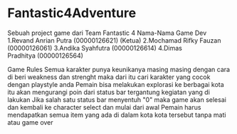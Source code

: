 # Fantastic4Adventure
Sebuah project game dari Team Fantastic 4
Nama-Nama Game Dev
1.Revand Anrian Putra (00000126621) (Ketua)
2.Mochamad Rifky Fauzan (00000126061)
3.Andika Syahfutra	(00000126614)
4.Dimas Pradhitya (00000126564)

Game Rules
Semua karakter punya keunikanya masing masing dengan cara di beri weakness dan strenght maka dari itu cari karakter yang cocok dengan playstyle anda
Pemain bisa melakukan explorasi ke berbagai kota itu akan mengurangi poin dari status bar tergantung kegiatan yang di lakukan
Jika salah satu status bar menyentuh "0" maka game akan selesai dan kembali ke character select dan mulai dari awal
Pemain harus mendapatkan semua item yang ada di dalam kota kota tersebut tanpa mati atau game over
